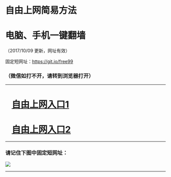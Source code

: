 ﻿# 自由上网简易方法

# 电脑、手机一键翻墙

（2017/10/09 更新，网址有效）

固定短网址：https://git.io/free99

### （微信如打不开，请转到浏览器打开）


***





# &nbsp;&nbsp; <a href="http://ft1404418407.fwq-tz-1001.info/fwqtz01.html?t=10090016550 " target="_blank">自由上网入口1</a>
# &nbsp;&nbsp; <a href="http://ft2821014638.fwq-tz-1002.info/fwqtz02.html?t=10090018006 " target="_blank">自由上网入口2</a>
***

### 请记住下图中固定短网址：

<img src="https://s3-us-west-2.amazonaws.com/fwq-1001/yjfq-20170905okok.png" /> 


***

